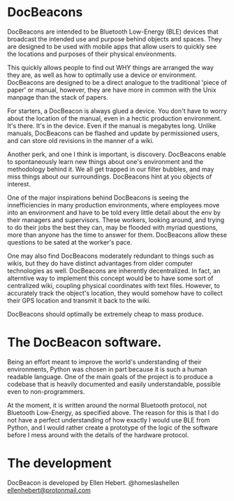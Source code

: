 # DocBeacons

DocBeacons are intended to be Bluetooth Low-Energy (BLE) devices that broadcast the intended use and purpose behind objects and spaces. They are designed to be used with mobile apps that allow users to quickly see the locations and purposes of their physical environments.

This quickly allows people to find out WHY things are arranged the way they are, as well as how to optimally use a device or environment. DocBeacons are designed to be a direct analogue to the traditional 'piece of paper' or manual, however, they are have more in common with the Unix manpage than the stack of papers.

For starters, a DocBeacon is always glued a device. You don't have to worry about the location of the manual, even in a hectic production environment. It's there. It's in the device. Even if the manual is megabytes long. Unlike manuals, DocBeacons can be flashed and update by permissioned users, and can store old revisions in the manner of a wiki.

Another perk, and one I think is important, is discovery. DocBeacons enable to spontaneously learn new things about one's environment and the methodology behind it. We all get trapped in our filter bubbles, and may miss things about our surroundings. DocBeacons hint at you objects of interest.

One of the major inspirations behind DocBeacons is seeing the innefficiencies in many production environments, where employees move into an environment and have to be told every little detail about the env by their managers and supervisors. These workers, looking around, and trying to do their jobs the best they can, may be flooded with myriad questions, more than anyone has the time to answer for them. DocBeacons allow these questions to be sated at the worker's pace.

One may also find DocBeacons moderately redundant to things such as wikis, but they do have distinct advantages from older computer technologies as well. DocBeacons are inherently decentralized. In fact, an alterntive way to implement this concept would be to have some sort of centralized wiki, coupling physical coordinates with text files. However, to accurately track the object's location, they would somehow have to collect their GPS location and transmit it back to the wiki.

DocBeacons should optimally be extremely cheap to mass produce.

# The DocBeacon software.
Being an effort meant to improve the world's understanding of their environments, Python was chosen in part because it is such a human readable language. One of the main goals of the project is to produce a codebase that is heavily documented and easily understandable, possible even to non-programmers.

At the moment, it is written around the normal Bluetooth protocol, not Bluetooth Low-Energy, as specified above. The reason for this is that I do not have a perfect understanding of how exactly I would use BLE from Python, and I would rather create a prototype of the logic of the software before I mess around with the details of the hardware protocol.

# The development
DocBeacon is developed by Ellen Hebert. @homeslashellen ellenhebert@protonmail.com
